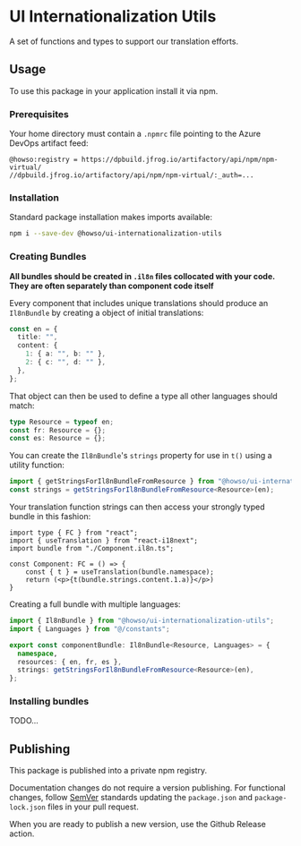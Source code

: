 # UI Internationalization Utils

A set of functions and types to support our translation efforts.

## Usage

To use this package in your application install it via npm.

### Prerequisites

Your home directory must contain a `.npmrc` file pointing to the Azure DevOps artifact feed:

```text
@howso:registry = https://dpbuild.jfrog.io/artifactory/api/npm/npm-virtual/
//dpbuild.jfrog.io/artifactory/api/npm/npm-virtual/:_auth=...
```

### Installation

Standard package installation makes imports available:

```bash
npm i --save-dev @howso/ui-internationalization-utils
```

### Creating Bundles

**All bundles should be created in `.il8n` files collocated with your code. They are often separately than component code itself**

Every component that includes unique translations should produce an `Il8nBundle` by
creating a object of initial translations:

```ts
const en = {
  title: "",
  content: {
    1: { a: "", b: "" },
    2: { c: "", d: "" },
  },
};
```

That object can then be used to define a type all other languages should match:

```ts
type Resource = typeof en;
const fr: Resource = {};
const es: Resource = {};
```

You can create the `Il8nBundle`'s `strings` property for use in `t()` using a utility function:

```ts
import { getStringsForIl8nBundleFromResource } from "@howso/ui-internationalization-utils";
const strings = getStringsForIl8nBundleFromResource<Resource>(en);
```

Your translation function strings can then access your strongly typed bundle in this fashion:

```tsx
import type { FC } from "react";
import { useTranslation } from "react-i18next";
import bundle from "./Component.il8n.ts";

const Component: FC = () => {
    const { t } = useTranslation(bundle.namespace);
    return (<p>{t(bundle.strings.content.1.a)}</p>)
}
```

Creating a full bundle with multiple languages:

```ts
import { Il8nBundle } from "@howso/ui-internationalization-utils";
import { Languages } from "@/constants";

export const componentBundle: Il8nBundle<Resource, Languages> = {
  namespace,
  resources: { en, fr, es },
  strings: getStringsForIl8nBundleFromResource<Resource>(en),
};
```

### Installing bundles

TODO...

## Publishing

This package is published into a private npm registry.

Documentation changes do not require a version publishing.
For functional changes, follow [SemVer](https://semver.org/)
standards updating the `package.json` and `package-lock.json`
files in your pull request.

When you are ready to publish a new version, use the Github Release action.
